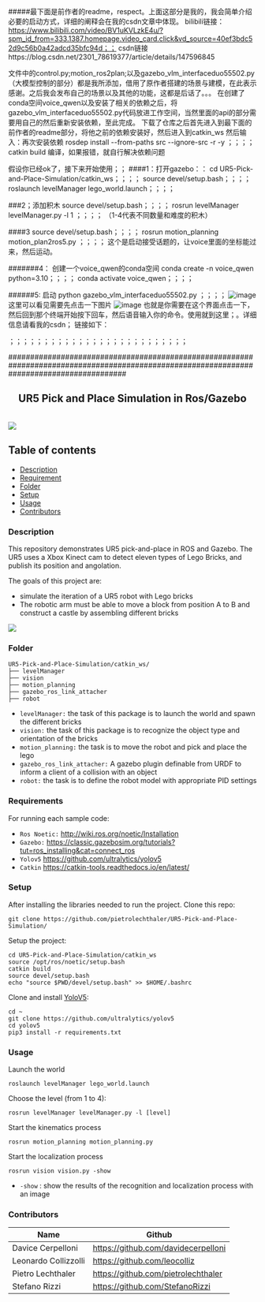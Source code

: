 #####最下面是前作者的readme，respect。上面这部分是我的，我会简单介绍必要的启动方式，详细的阐释会在我的csdn文章中体现。
bilibili链接：https://www.bilibili.com/video/BV1uKVLzkE4u/?spm_id_from=333.1387.homepage.video_card.click&vd_source=40ef3bdc52d9c56b0a42adcd35bfc94d；；
csdn链接https://blog.csdn.net/2301_78619377/article/details/147596845


文件中的control.py;motion_ros2plan;以及gazebo_vlm_interfaceduo55502.py（大模型控制的部分）都是我所添加，借用了原作者搭建的场景与建模，在此表示感谢。之后我会发布自己的场景以及其他的功能，这都是后话了。。。
在创建了conda空间voice_qwen以及安装了相关的依赖之后，将gazebo_vlm_interfaceduo55502.py代码放进工作空间，当然里面的api的部分需要用自己的然后重新安装依赖，至此完成。
下载了仓库之后首先进入到最下面的前作者的readme部分，将他之前的依赖安装好，然后进入到catkin_ws
然后输入：再次安装依赖
rosdep install --from-paths src --ignore-src -r -y
；；；；catkin build 编译，如果报错，就自行解决依赖问题

假设你已经ok了，接下来开始使用；；
####1：打开gazebo：：
cd UR5-Pick-and-Place-Simulation/catkin_ws；；；；
source devel/setup.bash；；；；
roslaunch levelManager lego_world.launch；；；；

###2；添加积木
source devel/setup.bash；；；；
rosrun levelManager levelManager.py -l 1  ；；；；      （1-4代表不同数量和难度的积木）


####3 
source devel/setup.bash；；；；
rosrun motion_planning motion_plan2ros5.py  ；；；；           这个是启动接受话题的，让voice里面的坐标能过来，然后运动。


#######4：
创建一个voice_qwen的conda空间
conda create -n voice_qwen python=3.10；；；；
conda activate voice_qwen；；；；



######5:
启动
python gazebo_vlm_interfaceduo55502.py ；；；；
![image](https://github.com/user-attachments/assets/c5d5745c-a9df-4254-84f3-dc0f239d491f)
这里可以看见需要先点击一下图片
![image](https://github.com/user-attachments/assets/b48b0391-605c-4f73-9346-74d7e681d282)
也就是你需要在这个界面点击一下，然后回到那个终端开始按下回车，然后语音输入你的命令。使用就到这里；。详细信息请看我的csdn；
链接如下：


；；；；；；；；；；；；；；；；；；；；；；；；；；


###########################################################################################################################################










































<p align="center">
  <h2 align="center">UR5 Pick and Place Simulation in Ros/Gazebo</h2>

  
</p>
<br>

<img src="https://github.com/pietrolechthaler/UR5-Pick-and-Place-Simulation/blob/main/main.png">

## Table of contents
- [Description](#description)
- [Requirement](#requirements)
- [Folder](#folder)
- [Setup](#setup)
- [Usage](#usage)
- [Contributors](#contributors)

### Description
This repository demonstrates UR5 pick-and-place in ROS and Gazebo. The UR5 uses a Xbox Kinect cam to detect eleven types of Lego Bricks, and publish its position and angolation. 

The goals of this project are:
- simulate the iteration of a UR5 robot with Lego bricks
- The robotic arm must be able to move a block from position A to B and construct a castle by assembling different bricks

<img src="https://github.com/pietrolechthaler/UR5-Pick-and-Place-Simulation/blob/main/intro.gif">

### Folder
```
UR5-Pick-and-Place-Simulation/catkin_ws/
├── levelManager
├── vision
├── motion_planning
├── gazebo_ros_link_attacher
├── robot
```
- `levelManager:` the task of this package is to launch the world and spawn the different bricks
- `vision:` the task of this package is to recognize the object type and orientation of the bricks
- `motion_planning:` the task is to move the robot and pick and place the lego
- `gazebo_ros_link_attacher:` A gazebo plugin definable from URDF to inform a client of a collision with an object
- `robot:` the task is to define the robot model with appropriate PID settings


### Requirements

For running each sample code:
- `Ros Noetic:` http://wiki.ros.org/noetic/Installation
- `Gazebo:` https://classic.gazebosim.org/tutorials?tut=ros_installing&cat=connect_ros
- `Yolov5` https://github.com/ultralytics/yolov5
- `Catkin` https://catkin-tools.readthedocs.io/en/latest/

### Setup

After installing the libraries needed to run the project. Clone this repo:
```
git clone https://github.com/pietrolechthaler/UR5-Pick-and-Place-Simulation/
```

Setup the project:
```
cd UR5-Pick-and-Place-Simulation/catkin_ws
source /opt/ros/noetic/setup.bash
catkin build
source devel/setup.bash
echo "source $PWD/devel/setup.bash" >> $HOME/.bashrc
```

Clone and install [YoloV5](https://github.com/ultralytics/yolov5):
```
cd ~
git clone https://github.com/ultralytics/yolov5
cd yolov5
pip3 install -r requirements.txt
```
### Usage

Launch the world
```
roslaunch levelManager lego_world.launch
```
Choose the level (from 1 to 4):
```
rosrun levelManager levelManager.py -l [level]
```
Start the kinematics process
```
rosrun motion_planning motion_planning.py
```
Start the localization process
```
rosrun vision vision.py -show
```
- `-show` : show the results of the recognition and localization process with an image

### Contributors

| Name                 | Github                               |
|----------------------|--------------------------------------|
| Davice Cerpelloni    | https://github.com/davidecerpelloni  |
| Leonardo Collizzolli | https://github.com/leocolliz         |
| Pietro Lechthaler    | https://github.com/pietrolechthaler  |
| Stefano Rizzi        | https://github.com/StefanoRizzi      |
